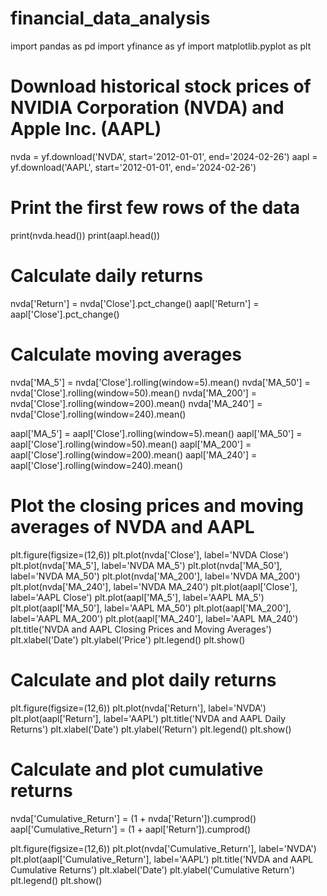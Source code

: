 # financial_data_analysis
import pandas as pd
import yfinance as yf
import matplotlib.pyplot as plt

# Download historical stock prices of NVIDIA Corporation (NVDA) and Apple Inc. (AAPL)
nvda = yf.download('NVDA', start='2012-01-01', end='2024-02-26')
aapl = yf.download('AAPL', start='2012-01-01', end='2024-02-26')

# Print the first few rows of the data
print(nvda.head())
print(aapl.head())

# Calculate daily returns
nvda['Return'] = nvda['Close'].pct_change()
aapl['Return'] = aapl['Close'].pct_change()

# Calculate moving averages
nvda['MA_5'] = nvda['Close'].rolling(window=5).mean()
nvda['MA_50'] = nvda['Close'].rolling(window=50).mean()
nvda['MA_200'] = nvda['Close'].rolling(window=200).mean()
nvda['MA_240'] = nvda['Close'].rolling(window=240).mean()

aapl['MA_5'] = aapl['Close'].rolling(window=5).mean()
aapl['MA_50'] = aapl['Close'].rolling(window=50).mean()
aapl['MA_200'] = aapl['Close'].rolling(window=200).mean()
aapl['MA_240'] = aapl['Close'].rolling(window=240).mean()

# Plot the closing prices and moving averages of NVDA and AAPL
plt.figure(figsize=(12,6))
plt.plot(nvda['Close'], label='NVDA Close')
plt.plot(nvda['MA_5'], label='NVDA MA_5')
plt.plot(nvda['MA_50'], label='NVDA MA_50')
plt.plot(nvda['MA_200'], label='NVDA MA_200')
plt.plot(nvda['MA_240'], label='NVDA MA_240')
plt.plot(aapl['Close'], label='AAPL Close')
plt.plot(aapl['MA_5'], label='AAPL MA_5')
plt.plot(aapl['MA_50'], label='AAPL MA_50')
plt.plot(aapl['MA_200'], label='AAPL MA_200')
plt.plot(aapl['MA_240'], label='AAPL MA_240')
plt.title('NVDA and AAPL Closing Prices and Moving Averages')
plt.xlabel('Date')
plt.ylabel('Price')
plt.legend()
plt.show()

# Calculate and plot daily returns
plt.figure(figsize=(12,6))
plt.plot(nvda['Return'], label='NVDA')
plt.plot(aapl['Return'], label='AAPL')
plt.title('NVDA and AAPL Daily Returns')
plt.xlabel('Date')
plt.ylabel('Return')
plt.legend()
plt.show()

# Calculate and plot cumulative returns
nvda['Cumulative_Return'] = (1 + nvda['Return']).cumprod()
aapl['Cumulative_Return'] = (1 + aapl['Return']).cumprod()

plt.figure(figsize=(12,6))
plt.plot(nvda['Cumulative_Return'], label='NVDA')
plt.plot(aapl['Cumulative_Return'], label='AAPL')
plt.title('NVDA and AAPL Cumulative Returns')
plt.xlabel('Date')
plt.ylabel('Cumulative Return')
plt.legend()
plt.show()
